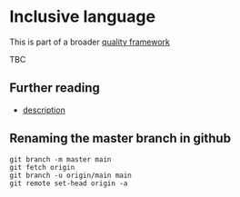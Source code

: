 # Inclusive language

This is part of a broader [quality framework](README.md)

TBC

## Further reading
* [description](link)

## Renaming the master branch in github

```
git branch -m master main
git fetch origin
git branch -u origin/main main
git remote set-head origin -a
```
